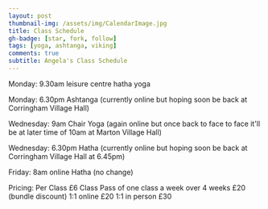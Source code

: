 ```yaml
---
layout: post
thumbnail-img: /assets/img/CalendarImage.jpg
title: Class Schedule
gh-badge: [star, fork, follow]
tags: [yoga, ashtanga, viking]
comments: true
subtitle: Angela's Class Schedule
---
```

Monday: 9.30am leisure centre hatha yoga 

Monday: 6.30pm Ashtanga (currently online but hoping soon be back at Corringham Village Hall) 

Wednesday: 9am Chair Yoga (again online but once back to face to face it'll be at later time of 10am at Marton Village Hall)

Wednesday: 6.30pm Hatha (currently online but hoping soon be back at Corringham Village Hall at 6.45pm) 

Friday: 8am online Hatha (no change) 


Pricing: 
Per Class £6 
Class Pass of one class a week over 4 weeks £20 (bundle discount) 
1:1 online £20 
1:1 in person £30 

